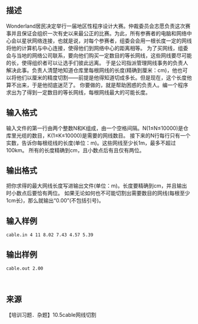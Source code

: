 ## 描述

Wonderland居民决定举行一届地区性程序设计大赛。仲裁委员会志愿负责这次赛事并且保证会组织一次有史以来最公正的比赛。为此，所有参赛者的电脑和网络中心会以星状网络连接，也就是说，对每个参赛者，组委会会用一根长度一定的网线将他的计算机与中心连接，使得他们到网络中心的距离相等。 为了买网线，组委会与当地的网络公司联系，要向他们购买一定数目的等长网线，这些网线要尽可能的长，使得组织者可以让选手们彼此远离。 于是公司指派管理网线事务的负责人解决此事。负责人清楚地知道仓库里每根网线的长度(精确到厘米：cm)，他也可以将他们以厘米的精度切割——前提是他得知道切成多长。但是现在，这个长度他算不出来，于是他彻底迷茫了。 你要做的，就是帮助困惑的负责人。编一个程序求出为了得到一定数目的等长网线，每根网线最大的可能长度。 

## 输入格式

输入文件的第一行由两个整数N和K组成，由一个空格间隔。N(1≤N≤10000)是仓库里光缆的数目，K(1≤K≤10000)是需要的网线数目。 接下来的N行每行只有一个实数，告诉你每根缆线的长度(单位：m)。这些网线至少长1m，最多不超过100km。 所有的长度精确到cm，且小数点后有且仅有两位。 

## 输出格式

把你求得的最大网线长度写进输出文件(单位：m)。长度要精确到cm，并且输出时小数点后要恰有两位。 如果无论如何也不可能切割出需要数目的网线(每根至少1cm长)，那么就输出“0.00”(不包括引号)。 

## 输入样例

```plaintext
cable.in 4 11 8.02 7.43 4.57 5.39 
```

## 输出样例

```plaintext
cable.out 2.00 
```



 

## 来源

【培训习题．杂题】10.5cable网线切割

